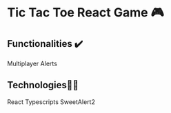 # Tic Tac Toe React Game 🎮


## Functionalities ✔️
Multiplayer
Alerts

## Technologies👨‍💻
React 
Typescripts
SweetAlert2
